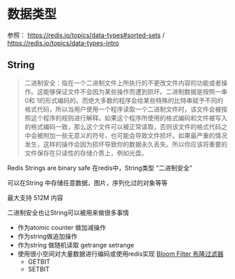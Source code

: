 # 数据类型 

参照： https://redis.io/topics/data-types#sorted-sets / https://redis.io/topics/data-types-intro

## 

## String

> 二进制安全：指在一个二进制文件上所执行的不更改文件内容的功能或者操作。这能够保证文件不会因为某些操作而遭到损坏。二进制数据是按照一串0和 1的形式编码的。而绝大多数的程序会给某些特殊的比特串赋予不同的格式代码，所以当用户使用一个程序读取一个二进制文件时，该文件会被按照这个程序的规则进行解释。如果这个程序所使用的格式编码和文件被写入的格式编码一致，那么这个文件可以被正常读取，否则该文件的格式代码之中会被附加一些无意义的符号，也可能会导致文件损坏。如果最严重的情况发生，这样的操作会因为损坏导致你的数据永久丢失。所以你应该将重要的文件保存在只读性的存储介质上，例如光盘。

Redis Strings are binary safe 在redis中，String类型 “二进制安全”

可以在String 中存储任意数据，图片，序列化过的对象等等

最大支持 512M 内容

二进制安全也让String可以被用来做很多事情
- 作为atomic counter 做加减操作
- 作为string做追加操作
- 作为string 做随机读取 getrange setrange
- 使用很小空间对大量数据进行编码或使用redis实现 [Bloom Filter 布隆过滤器](./04-BloomFilter.md)
  - GETBIT
  - SETBIT
